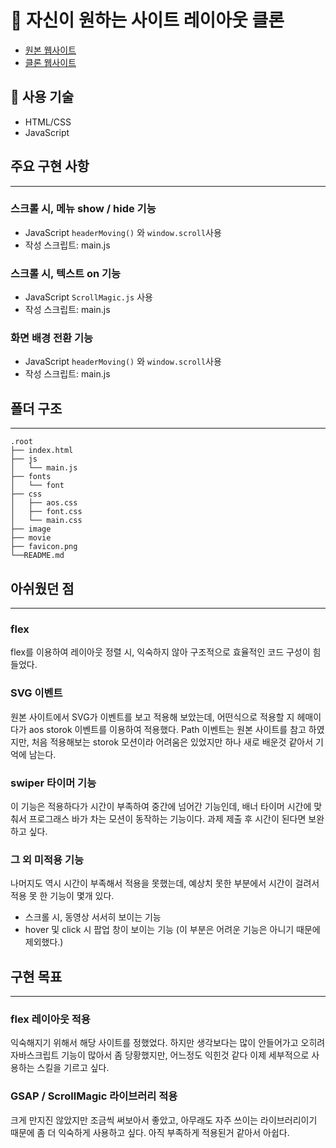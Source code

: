 # 📌 자신이 원하는 사이트 레이아웃 클론

- [원본 웹사이트](https://www.cjolivenetworks.co.kr/)
- [클론 웹사이트](https://ddoyun.github.io/cjolivenetworks-clone/)

## 🧷 사용 기술
- HTML/CSS
- JavaScript

## 주요 구현 사항
___ 
### 스크롤 시, 메뉴 show / hide 기능  
- JavaScript `headerMoving()` 와 `window.scroll`사용
- 작성 스크립트: main.js

### 스크롤 시, 텍스트 on 기능
- JavaScript `ScrollMagic.js` 사용
- 작성 스크립트: main.js

### 화면 배경 전환 기능
- JavaScript `headerMoving()` 와 `window.scroll`사용
- 작성 스크립트: main.js

## 폴더 구조
___

```
.root
├── index.html
├── js
│   └── main.js
├── fonts
│   └── font
├── css
│   ├── aos.css
│   ├── font.css
│   └── main.css
├── image
├── movie
├── favicon.png
└──README.md
```

## 아쉬웠던 점
___
### flex
flex를 이용하여 레이아웃 정렬 시, 익숙하지 않아 구조적으로 효율적인 코드 구성이 힘들었다.

### SVG 이벤트
원본 사이트에서 SVG가 이벤트를 보고 적용해 보았는데, 어떤식으로 적용할 지 헤매이다가 aos storok 이벤트를
이용하여 적용했다. Path 이벤트는 원본 사이트를 참고 하였지만, 처음 적용해보는 storok 모션이라 어려움은 있었지만
하나 새로 배운것 같아서 기억에 남는다.

### swiper 타이머 기능
이 기능은 적용하다가 시간이 부족하여 중간에 넘어간 기능인데, 배너 타이머 시간에 맞춰서 프로그래스 바가 차는
모션이 동작하는 기능이다. 과제 제출 후 시간이 된다면 보완하고 싶다.

### 그 외 미적용 기능
나머지도 역시 시간이 부족해서 적용을 못했는데, 예상치 못한 부분에서 시간이 걸려서 적용 못 한 기능이 몇개 있다.
  - 스크롤 시, 동영상 서서히 보이는 기능
  - hover 및 click 시 팝업 창이 보이는 기능 (이 부분은 어려운 기능은 아니기 때문에 제외했다.) 

## 구현 목표
___

### flex 레이아웃 적용
익숙해지기 위해서 해당 사이트를 정했었다. 하지만 생각보다는 많이 안들어가고 오히려
자바스크립트 기능이 많아서 좀 당황했지만, 어느정도 익힌것 같다 이제 세부적으로 사용하는 스킬을 기르고 싶다.

### GSAP / ScrollMagic 라이브러리 적용
크게 만지진 않았지만 조금씩 써보아서 좋았고, 아무래도 자주 쓰이는 라이브러리이기 때문에 좀 더 익숙하게
사용하고 싶다. 아직 부족하게 적용된거 같아서 아쉽다.
